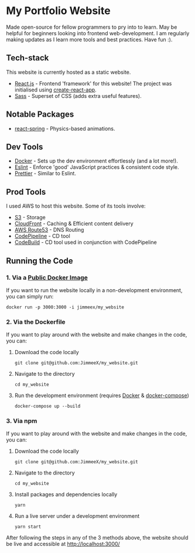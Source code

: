 # My Portfolio Website

Made open-source for fellow programmers to pry into to learn. May be helpful for beginners looking into frontend web-development. I am regularly making updates as I learn more tools and best practices. Have fun :).

## Tech-stack

This website is currently hosted as a static website.

- [React.js](https://reactjs.org/) - Frontend 'framework' for this website! The project was initialised using [create-react-app](https://github.com/facebook/create-react-app).
- [Sass](https://sass-lang.com/) - Superset of CSS (adds extra useful features).

## Notable Packages

- [react-spring](https://www.react-spring.io/) - Physics-based animations.

## Dev Tools

- [Docker](https://www.docker.com/) - Sets up the dev environment effortlessly (and a lot more!).
- [Eslint](https://eslint.org/) - Enforce 'good' JavaScript practices & consistent code style.
- [Prettier](https://prettier.io/) - Similar to Eslint.

## Prod Tools

I used AWS to host this website. Some of its tools involve:

- [S3](https://aws.amazon.com/s3/) - Storage
- [CloudFront](https://aws.amazon.com/cloudfront/) - Caching & Efficient content delivery
- [AWS Route53](https://aws.amazon.com/route53/) - DNS Routing
- [CodePipeline](https://aws.amazon.com/codepipeline/) - CD tool
- [CodeBuild](https://aws.amazon.com/codebuild/) - CD tool used in conjunction with CodePipeline

## Running the Code

### 1. Via a [Public Docker Image](https://hub.docker.com/r/jimmeex/my_website)

If you want to run the website locally in a non-development environment, you can simply run:

`docker run -p 3000:3000 -i jimmeex/my_website`

### 2. Via the Dockerfile

If you want to play around with the website and make changes in the code, you can:

1. Download the code locally

   `git clone git@github.com:JimmeeX/my_website.git`

2. Navigate to the directory

   `cd my_website`

3. Run the development environment (requires [Docker](https://www.docker.com/) & [docker-compose](https://docs.docker.com/compose/))

   `docker-compose up --build`

### 3. Via npm

If you want to play around with the website and make changes in the code, you can:

1. Download the code locally

   `git clone git@github.com:JimmeeX/my_website.git`

2. Navigate to the directory

   `cd my_website`

3. Install packages and dependencies locally

   `yarn`

4. Run a live server under a development environment

   `yarn start`

After following the steps in any of the 3 methods above, the website should be live and accessible at [http://localhost:3000/](http://localhost:3000/)
